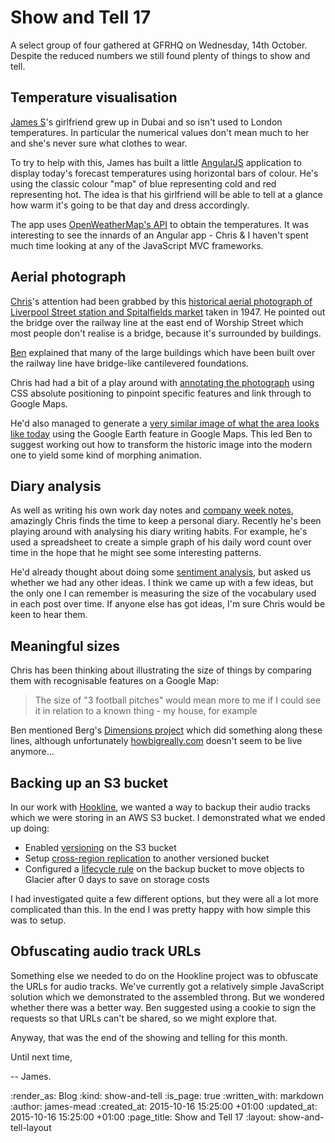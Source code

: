Show and Tell 17
================

A select group of four gathered at GFRHQ on Wednesday, 14th October. Despite the reduced numbers we still found plenty of things to show and tell.


## Temperature visualisation

[James S][]'s girlfriend grew up in Dubai and so isn't used to London temperatures. In particular the numerical values don't mean much to her and she's never sure what clothes to wear.

To try to help with this, James has built a little [AngularJS][] application to display today's forecast temperatures using horizontal bars of colour. He's using the classic colour "map" of blue representing cold and red representing hot. The idea is that his girlfriend will be able to tell at a glance how warm it's going to be that day and dress accordingly.

The app uses [OpenWeatherMap's API][openweathermap-api] to obtain the temperatures. It was interesting to see the innards of an Angular app - Chris & I haven't spent much time looking at any of the JavaScript MVC frameworks.


## Aerial photograph

[Chris][]'s attention had been grabbed by this [historical aerial photograph of Liverpool Street station and Spitalfields market][historical-aerial-photograph] taken in 1947. He pointed out the bridge over the railway line at the east end of Worship Street which most people don't realise is a bridge, because it's surrounded by buildings.

[Ben][] explained that many of the large buildings which have been built over the railway line have bridge-like cantilevered foundations.

Chris had had a bit of a play around with [annotating the photograph][annotated-aerial-photograph] using CSS absolute positioning to pinpoint specific features and link through to Google Maps.

He'd also managed to generate a [very similar image of what the area looks like today][google-earth-image] using the Google Earth feature in Google Maps. This led Ben to suggest working out how to transform the historic image into the modern one to yield some kind of morphing animation.


## Diary analysis

As well as writing his own work day notes and [company week notes][notes-for-week-351], amazingly Chris finds the time to keep a personal diary. Recently he's been playing around with analysing his diary writing habits. For example, he's used a spreadsheet to create a simple graph of his daily word count over time in the hope that he might see some interesting patterns.

He'd already thought about doing some [sentiment analysis][], but asked us whether we had any other ideas. I think we came up with a few ideas, but the only one I can remember is measuring the size of the vocabulary used in each post over time. If anyone else has got ideas, I'm sure Chris would be keen to hear them.

## Meaningful sizes

Chris has been thinking about illustrating the size of things by comparing them with recognisable features on a Google Map:

> The size of "3 football pitches" would mean more to me if I could see it in relation to a known thing - my house, for example

Ben mentioned Berg's [Dimensions project][] which did something along these lines, although unfortunately [howbigreally.com][] doesn't seem to be live anymore...


## Backing up an S3 bucket

In our work with [Hookline][], we wanted a way to backup their audio tracks which we were storing in an AWS S3 bucket. I demonstrated what we ended up doing:

* Enabled [versioning][s3-versioning] on the S3 bucket
* Setup [cross-region replication][s3-cross-region-replication] to another versioned bucket
* Configured a [lifecycle rule][s3-object-lifecycle-management] on the backup bucket to move objects to Glacier after 0 days to save on storage costs

I had investigated quite a few different options, but they were all a lot more complicated than this. In the end I was pretty happy with how simple this was to setup.


## Obfuscating audio track URLs

Something else we needed to do on the Hookline project was to obfuscate the URLs for audio tracks. We've currently got a relatively simple JavaScript solution which we demonstrated to the assembled throng. But we wondered whether there was a better way. Ben suggested using a cookie to sign the requests so that URLs can't be shared, so we might explore that.

Anyway, that was the end of the showing and telling for this month.

Until next time,

-- James.

[James S]: https://www.linkedin.com/pub/james-smyth/91/781/310
[AngularJS]: https://angularjs.org/
[openweathermap-api]: http://openweathermap.org/api
[Chris]: /chris-roos
[historical-aerial-photograph]: http://www.britainfromabove.org.uk/image/EAW011141
[Ben]: https://twitter.com/beng
[annotated-aerial-photograph]: https://jsfiddle.net/bxtg9fe3/embedded/result/
[google-earth-image]: https://www.google.co.uk/maps/@51.520265,-0.0870261,705a,20y,90h,41.52t/data=!3m1!1e3
[Dimensions project]: http://berglondon.com/projects/dimensions/
[Hookline]: http://hookline.tv/
[s3-versioning]: http://docs.aws.amazon.com/AmazonS3/latest/dev/Versioning.html
[s3-cross-region-replication]: http://docs.aws.amazon.com/AmazonS3/latest/dev/crr.html
[s3-object-lifecycle-management]: http://docs.aws.amazon.com/AmazonS3/latest/dev/object-lifecycle-mgmt.html
[notes-for-week-351]: /week-351
[sentiment analysis]: https://en.wikipedia.org/wiki/Sentiment_analysis
[howbigreally.com]: http://howbigreally.com

:render_as: Blog
:kind: show-and-tell
:is_page: true
:written_with: markdown
:author: james-mead
:created_at: 2015-10-16 15:25:00 +01:00
:updated_at: 2015-10-16 15:25:00 +01:00
:page_title: Show and Tell 17
:layout: show-and-tell-layout
